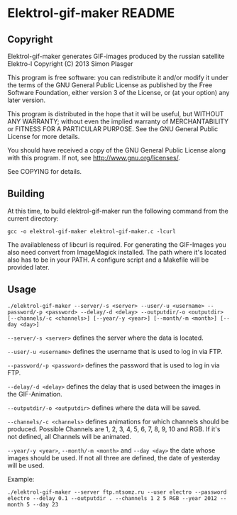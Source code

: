 Elektrol-gif-maker README
=========================

Copyright
---------

Elektrol-gif-maker generates GIF-images produced by the russian satellite Elektro-l
Copyright (C) 2013 Simon Plasger

This program is free software: you can redistribute it and/or modify
it under the terms of the GNU General Public License as published by
the Free Software Foundation, either version 3 of the License, or
(at your option) any later version.

This program is distributed in the hope that it will be useful,
but WITHOUT ANY WARRANTY; without even the implied warranty of
MERCHANTABILITY or FITNESS FOR A PARTICULAR PURPOSE.  See the
GNU General Public License for more details.

You should have received a copy of the GNU General Public License
along with this program.  If not, see <http://www.gnu.org/licenses/>.

See COPYING for details.

Building
--------

At this time, to build elektrol-gif-maker run the following command from the current directory:

`gcc -o elektrol-gif-maker elektrol-gif-maker.c -lcurl`

The availableness of libcurl is required. For generating the GIF-Images you also need convert from ImageMagick installed. The path where it's located also has to be in your PATH. A configure script and a Makefile will be provided later.

Usage
-----

`./elektrol-gif-maker --server/-s <server> --user/-u <username> --password/-p <password> --delay/-d <delay> --outputdir/-o <outputdir> [--channels/-c <channels>] [--year/-y <year>] [--month/-m <month>] [--day <day>]`

`--server/-s <server>` defines the server where the data is located.

`--user/-u <username>` defines the username that is used to log in via FTP.

`--password/-p <password>` defines the password that is used to log in via FTP.

`--delay/-d <delay>` defines the delay that is used between the images in the GIF-Animation.

`--outputdir/-o <outputdir>` defines where the data will be saved.

`--channels/-c <channels>` defines animations for which channels should be produced. Possible Channels are 1, 2, 3, 4, 5, 6, 7, 8, 9, 10 and RGB. If it's not defined, all Channels will be animated.

`--year/-y <year>`, `--month/-m <month>` and `--day <day>` the date whose images should be used. If not all three are defined, the date of yesterday will be used.

Example:

`./elektrol-gif-maker --server ftp.ntsomz.ru --user electro --password electro --delay 0.1 --outputdir . --channels 1 2 5 RGB --year 2012 --month 5 --day 23`
